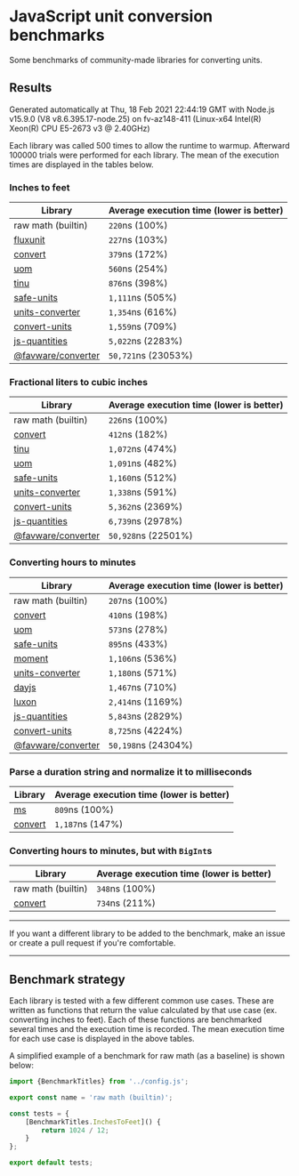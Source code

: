 # JavaScript unit conversion benchmarks

Some benchmarks of community-made libraries for converting units.

## Results

<!-- beginblock(results) -->

Generated automatically at Thu, 18 Feb 2021 22:44:19 GMT with Node.js v15.9.0 (V8 v8.6.395.17-node.25) on fv-az148-411 (Linux-x64 Intel(R) Xeon(R) CPU E5-2673 v3 @ 2.40GHz)

Each library was called 500 times to allow the runtime to warmup.
Afterward 100000 trials were performed for each library.
The mean of the execution times are displayed in the tables below.

### Inches to feet

| Library                                                            | Average execution time (lower is better) |
| ------------------------------------------------------------------ | ---------------------------------------- |
| raw math (builtin)                                                 | `220`ns (100%)                           |
| [fluxunit](https://npmjs.com/package/fluxunit)                     | `227`ns (103%)                           |
| [convert](https://npmjs.com/package/convert)                       | `379`ns (172%)                           |
| [uom](https://npmjs.com/package/uom)                               | `560`ns (254%)                           |
| [tinu](https://npmjs.com/package/tinu)                             | `876`ns (398%)                           |
| [safe-units](https://npmjs.com/package/safe-units)                 | `1,111`ns (505%)                         |
| [units-converter](https://npmjs.com/package/units-converter)       | `1,354`ns (616%)                         |
| [convert-units](https://npmjs.com/package/convert-units)           | `1,559`ns (709%)                         |
| [js-quantities](https://npmjs.com/package/js-quantities)           | `5,022`ns (2283%)                        |
| [@favware/converter](https://npmjs.com/package/@favware/converter) | `50,721`ns (23053%)                      |

### Fractional liters to cubic inches

| Library                                                            | Average execution time (lower is better) |
| ------------------------------------------------------------------ | ---------------------------------------- |
| raw math (builtin)                                                 | `226`ns (100%)                           |
| [convert](https://npmjs.com/package/convert)                       | `412`ns (182%)                           |
| [tinu](https://npmjs.com/package/tinu)                             | `1,072`ns (474%)                         |
| [uom](https://npmjs.com/package/uom)                               | `1,091`ns (482%)                         |
| [safe-units](https://npmjs.com/package/safe-units)                 | `1,160`ns (512%)                         |
| [units-converter](https://npmjs.com/package/units-converter)       | `1,338`ns (591%)                         |
| [convert-units](https://npmjs.com/package/convert-units)           | `5,362`ns (2369%)                        |
| [js-quantities](https://npmjs.com/package/js-quantities)           | `6,739`ns (2978%)                        |
| [@favware/converter](https://npmjs.com/package/@favware/converter) | `50,928`ns (22501%)                      |

### Converting hours to minutes

| Library                                                            | Average execution time (lower is better) |
| ------------------------------------------------------------------ | ---------------------------------------- |
| raw math (builtin)                                                 | `207`ns (100%)                           |
| [convert](https://npmjs.com/package/convert)                       | `410`ns (198%)                           |
| [uom](https://npmjs.com/package/uom)                               | `573`ns (278%)                           |
| [safe-units](https://npmjs.com/package/safe-units)                 | `895`ns (433%)                           |
| [moment](https://npmjs.com/package/moment)                         | `1,106`ns (536%)                         |
| [units-converter](https://npmjs.com/package/units-converter)       | `1,180`ns (571%)                         |
| [dayjs](https://npmjs.com/package/dayjs)                           | `1,467`ns (710%)                         |
| [luxon](https://npmjs.com/package/luxon)                           | `2,414`ns (1169%)                        |
| [js-quantities](https://npmjs.com/package/js-quantities)           | `5,843`ns (2829%)                        |
| [convert-units](https://npmjs.com/package/convert-units)           | `8,725`ns (4224%)                        |
| [@favware/converter](https://npmjs.com/package/@favware/converter) | `50,198`ns (24304%)                      |

### Parse a duration string and normalize it to milliseconds

| Library                                      | Average execution time (lower is better) |
| -------------------------------------------- | ---------------------------------------- |
| [ms](https://npmjs.com/package/ms)           | `809`ns (100%)                           |
| [convert](https://npmjs.com/package/convert) | `1,187`ns (147%)                         |

### Converting hours to minutes, but with `BigInt`s

| Library                                      | Average execution time (lower is better) |
| -------------------------------------------- | ---------------------------------------- |
| raw math (builtin)                           | `348`ns (100%)                           |
| [convert](https://npmjs.com/package/convert) | `734`ns (211%)                           |

<!-- endblock(results) -->

---

If you want a different library to be added to the benchmark, make an issue or create a pull request if you're comfortable.

---

## Benchmark strategy

Each library is tested with a few different common use cases.
These are written as functions that return the value calculated by that use case (ex. converting inches to feet).
Each of these functions are benchmarked several times and the execution time is recorded.
The mean execution time for each use case is displayed in the above tables.

A simplified example of a benchmark for raw math (as a baseline) is shown below:

```js
import {BenchmarkTitles} from '../config.js';

export const name = 'raw math (builtin)';

const tests = {
	[BenchmarkTitles.InchesToFeet]() {
		return 1024 / 12;
	}
};

export default tests;
```
